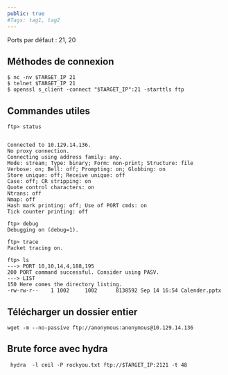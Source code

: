 ```yaml
---
public: true 
#Tags: tag1, tag2
---
```


Ports par défaut : 21, 20

## Méthodes de connexion

```
$ nc -nv $TARGET_IP 21
$ telnet $TARGET_IP 21
$ openssl s_client -connect "$TARGET_IP":21 -starttls ftp
```

## Commandes utiles

```shell
ftp> status


Connected to 10.129.14.136.
No proxy connection.
Connecting using address family: any.
Mode: stream; Type: binary; Form: non-print; Structure: file
Verbose: on; Bell: off; Prompting: on; Globbing: on
Store unique: off; Receive unique: off
Case: off; CR stripping: on
Quote control characters: on
Ntrans: off
Nmap: off
Hash mark printing: off; Use of PORT cmds: on
Tick counter printing: off
```

```shell
ftp> debug
Debugging on (debug=1).

ftp> trace
Packet tracing on.

ftp> ls
---> PORT 10,10,14,4,188,195
200 PORT command successful. Consider using PASV.
---> LIST
150 Here comes the directory listing.
-rw-rw-r--    1 1002     1002      8138592 Sep 14 16:54 Calender.pptx
```

## Télécharger un dossier entier

```
wget -m --no-passive ftp://anonymous:anonymous@10.129.14.136
```

## Brute force avec hydra

```
 hydra  -l ceil -P rockyou.txt ftp://$TARGET_IP:2121 -t 48
```
